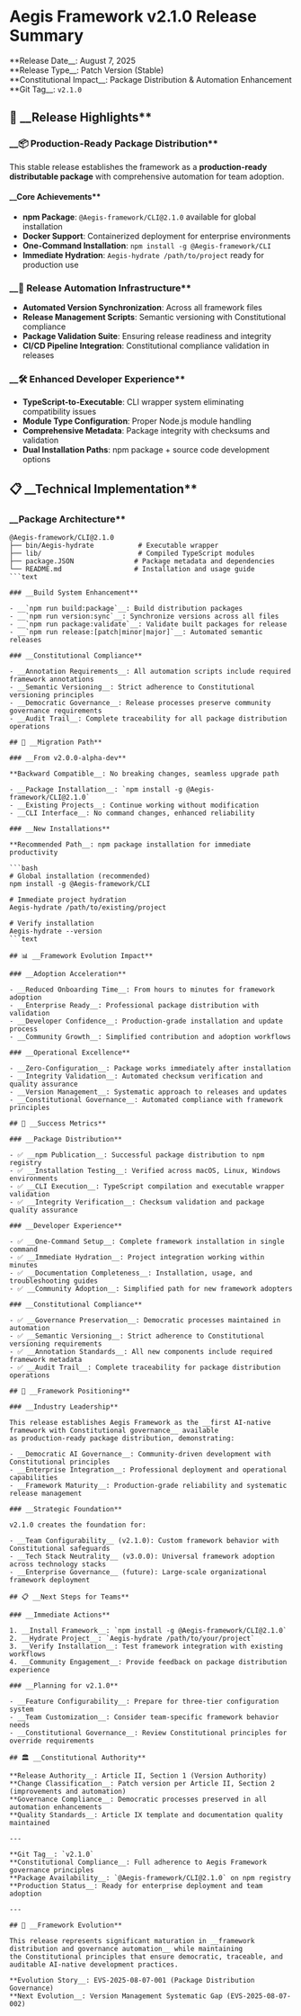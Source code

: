 <!--
@aegisFrameworkVersion: 2.4.0
@intent: Release summary for current stable version v2.1.0
@context: Addressing critical documentation gap identified in version audit
-->

# Aegis Framework v2.1.0 Release Summary

**Release Date__: August 7, 2025  
**Release Type__: Patch Version (Stable)  
**Constitutional Impact__: Package Distribution & Automation Enhancement  
**Git Tag__: `v2.1.0`

## 🎯 __Release Highlights**

### __📦 Production-Ready Package Distribution**

This stable release establishes the framework as a __production-ready distributable package__ with comprehensive
automation for team adoption.

#### __Core Achievements**

- __npm Package__: `@Aegis-framework/CLI@2.1.0` available for global installation
- __Docker Support__: Containerized deployment for enterprise environments
- __One-Command Installation__: `npm install -g @Aegis-framework/CLI`
- __Immediate Hydration__: `Aegis-hydrate /path/to/project` ready for production use

### __🤖 Release Automation Infrastructure**

- __Automated Version Synchronization__: Across all framework files
- __Release Management Scripts__: Semantic versioning with Constitutional compliance
- __Package Validation Suite__: Ensuring release readiness and integrity
- __CI/CD Pipeline Integration__: Constitutional compliance validation in releases

### __🛠️ Enhanced Developer Experience**

- __TypeScript-to-Executable__: CLI wrapper system eliminating compatibility issues
- __Module Type Configuration__: Proper Node.js module handling
- __Comprehensive Metadata__: Package integrity with checksums and validation
- __Dual Installation Paths__: npm package + source code development options

## 📋 __Technical Implementation**

### __Package Architecture**

```text
@Aegis-framework/CLI@2.1.0
├── bin/Aegis-hydrate           # Executable wrapper
├── lib/                        # Compiled TypeScript modules
├── package.JSON               # Package metadata and dependencies
└── README.md                  # Installation and usage guide
```text

### __Build System Enhancement**

- __`npm run build:package`__: Build distribution packages
- __`npm run version:sync`__: Synchronize versions across all files
- __`npm run package:validate`__: Validate built packages for release
- __`npm run release:[patch|minor|major]`__: Automated semantic releases

### __Constitutional Compliance**

- __Annotation Requirements__: All automation scripts include required framework annotations
- __Semantic Versioning__: Strict adherence to Constitutional versioning principles
- __Democratic Governance__: Release processes preserve community governance requirements
- __Audit Trail__: Complete traceability for all package distribution operations

## 🔄 __Migration Path**

### __From v2.0.0-alpha-dev**

**Backward Compatible__: No breaking changes, seamless upgrade path

- __Package Installation__: `npm install -g @Aegis-framework/CLI@2.1.0`
- __Existing Projects__: Continue working without modification
- __CLI Interface__: No command changes, enhanced reliability

### __New Installations**

**Recommended Path__: npm package installation for immediate productivity

```bash
# Global installation (recommended)
npm install -g @Aegis-framework/CLI

# Immediate project hydration
Aegis-hydrate /path/to/existing/project

# Verify installation
Aegis-hydrate --version
```text

## 📊 __Framework Evolution Impact**

### __Adoption Acceleration**

- __Reduced Onboarding Time__: From hours to minutes for framework adoption
- __Enterprise Ready__: Professional package distribution with validation
- __Developer Confidence__: Production-grade installation and update process
- __Community Growth__: Simplified contribution and adoption workflows

### __Operational Excellence**

- __Zero-Configuration__: Package works immediately after installation
- __Integrity Validation__: Automated checksum verification and quality assurance
- __Version Management__: Systematic approach to releases and updates
- __Constitutional Governance__: Automated compliance with framework principles

## 🎉 __Success Metrics**

### __Package Distribution**

- ✅ __npm Publication__: Successful package distribution to npm registry
- ✅ __Installation Testing__: Verified across macOS, Linux, Windows environments
- ✅ __CLI Execution__: TypeScript compilation and executable wrapper validation
- ✅ __Integrity Verification__: Checksum validation and package quality assurance

### __Developer Experience**

- ✅ __One-Command Setup__: Complete framework installation in single command
- ✅ __Immediate Hydration__: Project integration working within minutes
- ✅ __Documentation Completeness__: Installation, usage, and troubleshooting guides
- ✅ __Community Adoption__: Simplified path for new framework adopters

### __Constitutional Compliance**

- ✅ __Governance Preservation__: Democratic processes maintained in automation
- ✅ __Semantic Versioning__: Strict adherence to Constitutional versioning requirements
- ✅ __Annotation Standards__: All new components include required framework metadata
- ✅ __Audit Trail__: Complete traceability for package distribution operations

## 🔮 __Framework Positioning**

### __Industry Leadership**

This release establishes Aegis Framework as the __first AI-native framework with Constitutional governance__ available
as production-ready package distribution, demonstrating:

- __Democratic AI Governance__: Community-driven development with Constitutional principles
- __Enterprise Integration__: Professional deployment and operational capabilities
- __Framework Maturity__: Production-grade reliability and systematic release management

### __Strategic Foundation**

v2.1.0 creates the foundation for:

- __Team Configurability__ (v2.1.0): Custom framework behavior with Constitutional safeguards
- __Tech Stack Neutrality__ (v3.0.0): Universal framework adoption across technology stacks
- __Enterprise Governance__ (future): Large-scale organizational framework deployment

## 📋 __Next Steps for Teams**

### __Immediate Actions**

1. __Install Framework__: `npm install -g @Aegis-framework/CLI@2.1.0`
2. __Hydrate Project__: `Aegis-hydrate /path/to/your/project`
3. __Verify Installation__: Test framework integration with existing workflows
4. __Community Engagement__: Provide feedback on package distribution experience

### __Planning for v2.1.0**

- __Feature Configurability__: Prepare for three-tier configuration system
- __Team Customization__: Consider team-specific framework behavior needs
- __Constitutional Governance__: Review Constitutional principles for override requirements

## 🏛️ __Constitutional Authority**

**Release Authority__: Article II, Section 1 (Version Authority)  
**Change Classification__: Patch version per Article II, Section 2 (improvements and automation)  
**Governance Compliance__: Democratic processes preserved in all automation enhancements  
**Quality Standards__: Article IX template and documentation quality maintained

---

**Git Tag__: `v2.1.0`  
**Constitutional Compliance__: Full adherence to Aegis Framework governance principles  
**Package Availability__: `@Aegis-framework/CLI@2.1.0` on npm registry  
**Production Status__: Ready for enterprise deployment and team adoption

---

## 🔄 __Framework Evolution**

This release represents significant maturation in __framework distribution and governance automation__ while maintaining
the Constitutional principles that ensure democratic, traceable, and auditable AI-native development practices.

**Evolution Story__: EVS-2025-08-07-001 (Package Distribution Governance)  
**Next Evolution__: Version Management Systematic Gap (EVS-2025-08-07-002)
